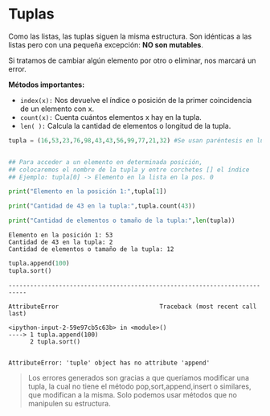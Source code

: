# Tuplas 

Como las listas, las tuplas siguen la misma estructura. Son idénticas a las listas pero con una pequeña excepción: **NO son mutables**.

Si tratamos de cambiar algún elemento por otro o eliminar, nos marcará un error.

**Métodos importantes:**

- `index(x):` Nos devuelve el índice o posición de la primer coincidencia de un elemento con x.
- `count(x):` Cuenta cuántos elementos x hay en la tupla.
- `len( ):` Calcula la cantidad de elementos o longitud de la tupla.


```python
tupla = (16,53,23,76,98,43,43,56,99,77,21,32) #Se usan paréntesis en lugar de corchetes ()


## Para acceder a un elemento en determinada posición, 
## colocaremos el nombre de la tupla y entre corchetes [] el índice
## Ejemplo: tupla[0] -> Elemento en la lista en la pos. 0 

print("Elemento en la posición 1:",tupla[1])

print("Cantidad de 43 en la tupla:",tupla.count(43))

print("Cantidad de elementos o tamaño de la tupla:",len(tupla))
```

    Elemento en la posición 1: 53
    Cantidad de 43 en la tupla: 2
    Cantidad de elementos o tamaño de la tupla: 12



```python
tupla.append(100)
tupla.sort()
```


    ---------------------------------------------------------------------------

    AttributeError                            Traceback (most recent call last)

    <ipython-input-2-59e97cb5c63b> in <module>()
    ----> 1 tupla.append(100)
          2 tupla.sort()


    AttributeError: 'tuple' object has no attribute 'append'


> Los errores generados son gracias a que queríamos modificar una tupla, la cual no tiene el método pop,sort,append,insert o similares, que modifican a la misma. Solo podemos usar métodos que no manipulen su estructura.
